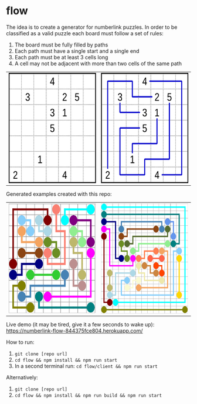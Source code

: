 # flow
The idea is to create a generator for numberlink puzzles.
In order to be classified as a valid puzzle each board must follow a set of rules:
1. The board must be fully filled by paths
2. Each path must have a single start and a single end
3. Each path must be at least 3 cells long
4. A cell may not be adjacent with more than two cells of the same path
<table>
  <tr>
    <td><img src="Numberlink_puzzle.png" alt="Unsolved numberlink puzzle" width="300" height="300"/></td>
    <td><img src="Numberlink_puzzle_solution.png" alt="Solved numberlink puzzle" width="300" height="300"/></td>
  </tr>
</table>

Generated examples created with this repo:
<table>
  <tr>
    <td><img src="Generated.png" alt="Solved numberlink puzzle" width="300" height="300"/></td>
    <td><img src="Generated2.png" alt="Solved numberlink puzzle" width="300" height="300"/></td>
  </tr>
</table>

Live demo (it may be tired, give it a few seconds to wake up): https://numberlink-flow-844375fce804.herokuapp.com/

How to run:
1. `git clone [repo url]`
2. `cd flow && npm install && npm run start`
3. In a second terminal run: `cd flow/client && npm run start`

Alternatively:
1. `git clone [repo url]`
2. `cd flow && npm install && npm run build && npm run start`
